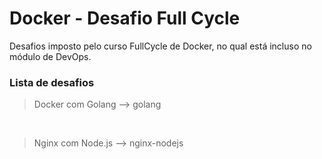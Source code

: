 # Docker - Desafio Full Cycle
Desafios imposto pelo curso FullCycle de Docker, no qual está incluso no módulo de DevOps.

### Lista de desafios
> Docker com Golang --> golang 

</br>

> Nginx com Node.js --> nginx-nodejs
  